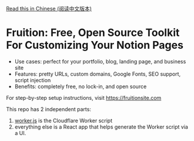[Read this in Chinese (阅读中文版本)](README_zh.md)

# Fruition: Free, Open Source Toolkit For Customizing Your Notion Pages

* Use cases: perfect for your portfolio, blog, landing page, and business site
* Features: pretty URLs, custom domains, Google Fonts, SEO support, script injection
* Benefits: completely free, no lock-in, and open source

For step-by-step setup instructions, visit https://fruitionsite.com

This repo has 2 independent parts:
1. [worker.js](https://github.com/UE-DND/fruitionsite/blob/master/worker.js) is the Cloudflare Worker script
2. everything else is a React app that helps generate the Worker script via a UI.
